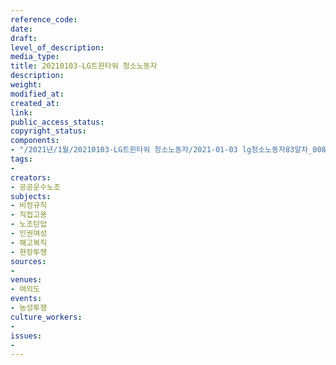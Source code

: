 ```yaml
---
reference_code: 
date: 
draft: 
level_of_description: 
media_type: 
title: 20210103-LG트윈타워 청소노동자
description: 
weight: 
modified_at: 
created_at: 
link: 
public_access_status: 
copyright_status: 
components:
- "/2021년/1월/20210103-LG트윈타워 청소노동자/2021-01-03 lg청소노동자83알차_0084.jpg"
tags:
- 
creators:
- 공공운수노조
subjects:
- 비정규직
- 직접고용
- 노조탄압
- 인권여성
- 해고복직
- 현장투쟁
sources:
- 
venues:
- 여의도
events:
- 농성투쟁
culture_workers:
- 
issues:
- 
---
```

